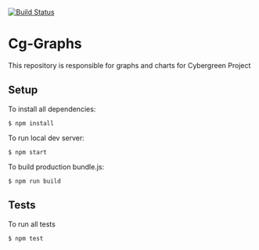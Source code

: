 [![Build Status](https://travis-ci.org/cybergreen-net/cg-graphs.svg?branch=devel)](https://travis-ci.org/cybergreen-net/cg-graphs)

# Cg-Graphs

This repository is responsible for graphs and charts for Cybergreen Project
 
## Setup

To install all dependencies:
```
$ npm install
```

To run local dev server:
```
$ npm start
```

To build production bundle.js:
```
$ npm run build
```

## Tests

To run all tests
```
$ npm test
```
